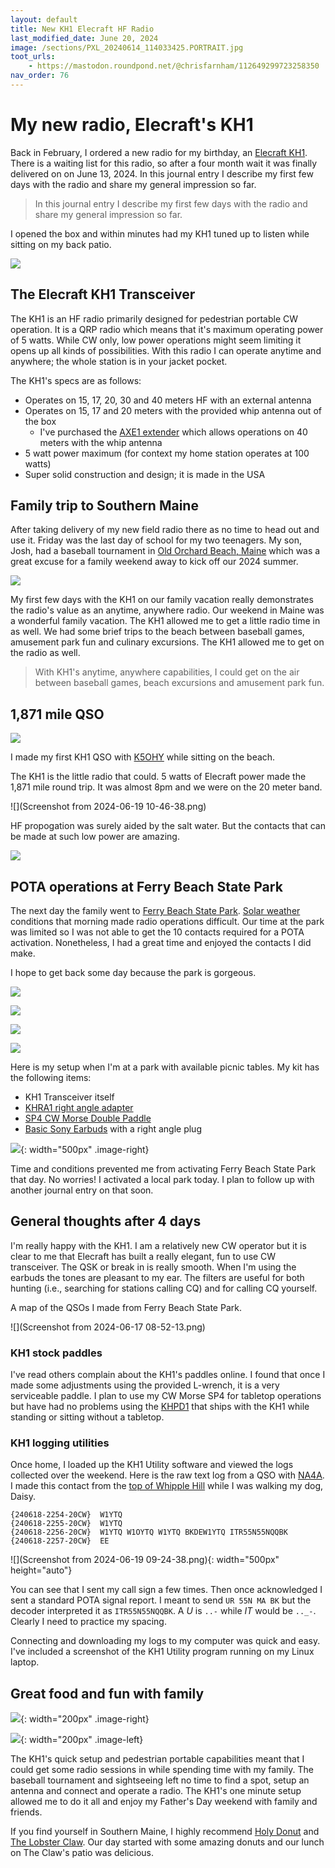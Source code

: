 ```yaml
---
layout: default
title: New KH1 Elecraft HF Radio
last_modified_date: June 20, 2024
image: /sections/PXL_20240614_114033425.PORTRAIT.jpg
toot_urls:
    - https://mastodon.roundpond.net/@chrisfarnham/112649299723258350
nav_order: 76
---
```



# My new radio, Elecraft's KH1

Back in February, I ordered a new radio for my birthday, 
an [Elecraft KH1](https://elecraft.com/collections/kh1-transceiver). There is a waiting list for
this radio, so after a four month wait it was finally delivered on on June 13, 2024. In this journal
entry I describe my first few days with the radio and share my general impression so far. 

>  In this journal entry I describe my first few days with the radio and share my general impression so far.

I opened the box and within minutes had my KH1 tuned up to listen while sitting on my back patio.

![](PXL_20240614_114033425.PORTRAIT.jpg)

## The Elecraft KH1 Transceiver

The KH1 is an HF radio primarily designed for pedestrian portable CW operation. It is a QRP radio which means
that it's maximum operating power of 5 watts. While CW only, low power operations might seem limiting it opens
up all kinds of possibilities. With this radio I can operate anytime and anywhere; the whole station is in
your jacket pocket.

The KH1's specs are as follows:

 - Operates on 15, 17, 20, 30 and 40 meters HF with an external antenna
 - Operates on 15, 17 and 20 meters with the provided whip antenna out of the box
    - I've purchased the [AXE1 extender](https://elecraft.com/collections/antennas/products/axe1_40-meter-antenna-extender) which allows operations on 40 meters with the whip antenna
 - 5 watt power maximum (for context my home station operates at 100 watts)
 - Super solid construction and design; it is made in the USA

## Family trip to Southern Maine

After taking delivery of my new field radio there as no time to head out and use it. Friday was the last
day of school for my two teenagers. My son, Josh, had a baseball tournament in 
[Old Orchard Beach, Maine](https://oldorchardbeachmaine.com/) which was a great excuse for a family weekend
away to kick off our 2024 summer.

![](448453144_10161991864276474_2471967981997742723_n.jpg)

My first few days with the KH1 on our family vacation really demonstrates the radio's 
value as an anytime, anywhere radio. Our weekend in Maine was a wonderful
family vacation. The KH1 allowed me to get a little radio time in as well. We had some brief trips to the
beach between baseball games, amusement park fun and culinary excursions. The KH1 allowed me to get on the
radio as well.

> With KH1's anytime, anywhere capabilities, I could get on the air between
> baseball games, beach excursions and amusement park fun.

## 1,871 mile QSO

![](448404839_10161991867166474_6635373922438266811_n.jpg)

I made my first KH1 QSO with [K5OHY](https://www.qrz.com/db/K5OHY) while sitting on the beach. 

The KH1 is the little radio that could. 5 watts of Elecraft power made the 1,871 mile round trip. 
It was almost 8pm and we were on the 20 meter band.

![](Screenshot from 2024-06-19 10-46-38.png)

HF propogation was surely aided by the salt water. But the contacts that can be made at such low power are amazing.

![](PXL_20240615_205746643.PORTRAIT.jpg)

## POTA operations at Ferry Beach State Park

The next day the family went to [Ferry Beach State Park](https://visitmaine.com/things-to-do/parks-natural-attractions/ferry-beach-state-park).
[Solar weather](https://solarham.com/) conditions that morning made radio operations difficult. Our time at the park was limited so I was not
able to get the 10 contacts required for a POTA activation. Nonetheless, I had a great time and enjoyed the contacts I did make.

I hope to get back some day because the park is gorgeous. 

![](PXL_20240616_135725140.jpg)

![](PXL_20240616_135909085.jpg)

![](PXL_20240616_140015448.jpg)

![](448523173_10161991866921474_1031707087662398388_n.jpg)

Here is my setup when I'm at a park with available picnic tables. My kit has the following items:

 - KH1 Transceiver itself
 - [KHRA1 right angle adapter](https://elecraft.com/collections/kh1-accessories/products/khra1)
 - [SP4 CW Morse Double Paddle](https://cwmorse.us/products/sp4-sota-pota-cw-morse-magnetic-paddle-by-n0sa)
 - [Basic Sony Earbuds](https://www.amazon.com/dp/B00IJXBX74) with a right angle plug

![](PXL_20240616_141540866.jpg){: width="500px" .image-right}

Time and conditions prevented me from activating Ferry Beach State Park that day.
No worries! I activated a local park today. I plan to follow up with another journal entry on that soon.


## General thoughts after 4 days

I'm really happy with the KH1. I am a relatively new CW operator but it is clear to me that
Elecraft has built a really elegant, fun to use CW transceiver. The QSK or break in is really
smooth. When I'm using the earbuds the tones are pleasant to my ear. The filters are useful
for both hunting (i.e., searching for stations calling CQ) and for calling CQ yourself.

A map of the QSOs I made from Ferry Beach State Park.

![](Screenshot from 2024-06-17 08-52-13.png)

### KH1 stock paddles

I've read others complain about the KH1's paddles online. I found that once I made some adjustments
using the provided L-wrench, it is a very serviceable paddle. I plan to use my CW Morse SP4 for tabletop
operations but have had no problems using the [KHPD1](https://elecraft.com/collections/kh1-accessories/products/khpd1-keyer-paddle)
that ships with the KH1 while standing or sitting without a tabletop.

### KH1 logging utilities

Once home, I loaded up the KH1 Utility software and viewed the logs collected over the weekend. Here is the raw text
log from a QSO with [NA4A](https://www.qrz.com/db/NA4A). I made this contact from the 
[top of Whipple Hill](https://www.lexingtonma.gov/DocumentCenter/View/441/Whipple-Hill-PDF) while I
was walking my dog, Daisy.

   ````
   {240618-2254-20CW}  W1YTQ
   {240618-2255-20CW}  W1YTQ
   {240618-2256-20CW}  W1YTQ W1OYTQ W1YTQ BKDEW1YTQ ITR55N55NQQBK
   {240618-2257-20CW}  EE
   ````

![](Screenshot from 2024-06-19 09-24-38.png){: width="500px" height="auto"}   

You can see that I sent my call sign a few times. Then once acknowledged I sent a standard POTA signal report.
I meant to send `UR 55N MA BK` but the decoder interpreted it as `ITR55N55NQQBK`.
A *U* is `..-` while *IT* would be `.._-`. Clearly I need to practice my spacing.

Connecting and downloading my logs to my computer was quick and easy. I've included a screenshot of the KH1 Utility program
running on my Linux laptop.

## Great food and fun with family

![](PXL_20240616_172756439.jpg){: width="200px" .image-right}

![](PXL_20240616_132248118.PORTRAIT.jpg){: width="200px" .image-left}

The KH1's quick setup and pedestrian portable capabilities meant that I could get some radio sessions in while spending time
with my family. The baseball tournament and sightseeing left no time to find a spot, setup an antenna 
and connect and operate a radio. 
The KH1's one minute setup allowed me to do it all and enjoy my Father's Day weekend with family and friends.


If you find yourself in Southern Maine, I highly recommend [Holy Donut](https://www.theholydonut.com/) and 
[The Lobster Claw](https://www.lobsterclawmaine.com/). Our day started with some amazing donuts and our lunch on
The Claw's patio was delicious.






